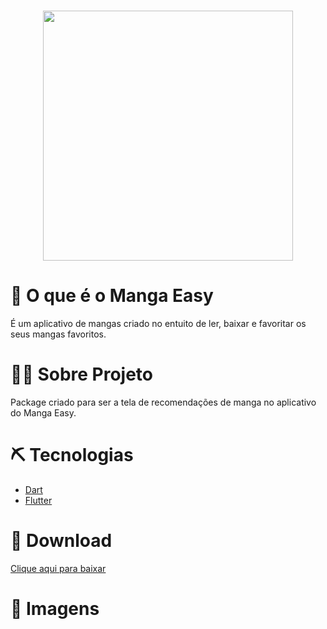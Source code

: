 <h1 align="center">  <img src="https://media.discordapp.net/attachments/1056304767023972373/1056304821419905124/logo_manga_easy.png?width=899&height=535" width=400px>  
</h1>

# 🚨 O que é o Manga Easy
É um aplicativo de mangas criado no entuito de ler, baixar e favoritar os seus mangas favoritos.

# 🕵️‍♂️ Sobre Projeto

Package criado para ser a tela de recomendações de manga no aplicativo do Manga Easy.

# ⛏️ Tecnologias

- [Dart](https://dart.dev/)
- [Flutter](https://flutter.dev/)

# 🚧 Download

[Clique aqui para baixar](https://objectstorage.sa-vinhedo-1.oraclecloud.com/n/axs7rpnviwd0/b/manga-easy-apks/o/manga-easy-latest.apk)

# 🌁 Imagens 
<!-- <p>
<img src="https://media.discordapp.net/attachments/1047224340791435274/1104455020935643258/image.png?width=248&height=549"  >
<img src="https://media.discordapp.net/attachments/1047224340791435274/1104455060353732638/image.png?width=242&height=546"  >
</p> -->
